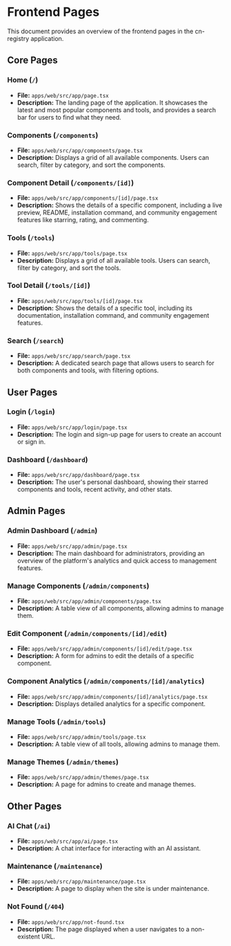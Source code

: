 # Frontend Pages

This document provides an overview of the frontend pages in the cn-registry application.

## Core Pages

### Home (`/`)

*   **File:** `apps/web/src/app/page.tsx`
*   **Description:** The landing page of the application. It showcases the latest and most popular components and tools, and provides a search bar for users to find what they need.

### Components (`/components`)

*   **File:** `apps/web/src/app/components/page.tsx`
*   **Description:** Displays a grid of all available components. Users can search, filter by category, and sort the components.

### Component Detail (`/components/[id]`)

*   **File:** `apps/web/src/app/components/[id]/page.tsx`
*   **Description:** Shows the details of a specific component, including a live preview, README, installation command, and community engagement features like starring, rating, and commenting.

### Tools (`/tools`)

*   **File:** `apps/web/src/app/tools/page.tsx`
*   **Description:** Displays a grid of all available tools. Users can search, filter by category, and sort the tools.

### Tool Detail (`/tools/[id]`)

*   **File:** `apps/web/src/app/tools/[id]/page.tsx`
*   **Description:** Shows the details of a specific tool, including its documentation, installation command, and community engagement features.

### Search (`/search`)

*   **File:** `apps/web/src/app/search/page.tsx`
*   **Description:** A dedicated search page that allows users to search for both components and tools, with filtering options.

## User Pages

### Login (`/login`)

*   **File:** `apps/web/src/app/login/page.tsx`
*   **Description:** The login and sign-up page for users to create an account or sign in.

### Dashboard (`/dashboard`)

*   **File:** `apps/web/src/app/dashboard/page.tsx`
*   **Description:** The user's personal dashboard, showing their starred components and tools, recent activity, and other stats.

## Admin Pages

### Admin Dashboard (`/admin`)

*   **File:** `apps/web/src/app/admin/page.tsx`
*   **Description:** The main dashboard for administrators, providing an overview of the platform's analytics and quick access to management features.

### Manage Components (`/admin/components`)

*   **File:** `apps/web/src/app/admin/components/page.tsx`
*   **Description:** A table view of all components, allowing admins to manage them.

### Edit Component (`/admin/components/[id]/edit`)

*   **File:** `apps/web/src/app/admin/components/[id]/edit/page.tsx`
*   **Description:** A form for admins to edit the details of a specific component.

### Component Analytics (`/admin/components/[id]/analytics`)

*   **File:** `apps/web/src/app/admin/components/[id]/analytics/page.tsx`
*   **Description:** Displays detailed analytics for a specific component.

### Manage Tools (`/admin/tools`)

*   **File:** `apps/web/src/app/admin/tools/page.tsx`
*   **Description:** A table view of all tools, allowing admins to manage them.

### Manage Themes (`/admin/themes`)

*   **File:** `apps/web/src/app/admin/themes/page.tsx`
*   **Description:** A page for admins to create and manage themes.

## Other Pages

### AI Chat (`/ai`)

*   **File:** `apps/web/src/app/ai/page.tsx`
*   **Description:** A chat interface for interacting with an AI assistant.

### Maintenance (`/maintenance`)

*   **File:** `apps/web/src/app/maintenance/page.tsx`
*   **Description:** A page to display when the site is under maintenance.

### Not Found (`/404`)

*   **File:** `apps/web/src/app/not-found.tsx`
*   **Description:** The page displayed when a user navigates to a non-existent URL.
